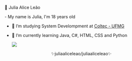  
  :sunflower:
  Julia Alice Leão
 </div>
- My name is Julia, I'm 18 years old
  
- 🔭 I’m studying System Develompment at <a href="http://www.coltec.ufmg.br/coltec-ufmg/">Coltec - UFMG </a>
  
- 🌱 I’m currently learning Java, C#, HTML, CSS and Python
  
  <p> 
  <img src ="https://github-readme-stats.vercel.app/api/top-langs/?username=juliaaliceleao" />
  <p>
<div align="center">
    ✨juliaaliceleao/juliaaliceleao✨
</div>

